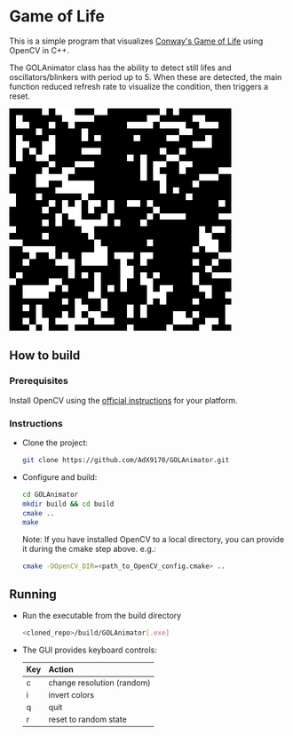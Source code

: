 # Game of Life

This is a simple program that visualizes [Conway's Game of Life](https://en.wikipedia.org/wiki/Conway's_Game_of_Life) using OpenCV in C++.

The GOLAnimator class has the ability to detect still lifes and oscillators/blinkers with period up to 5. When these are detected, the main function reduced refresh rate to visualize the condition, then triggers a reset.

<img title="example" alt="Example run" src="./images/output.gif">

## How to build
### Prerequisites
Install OpenCV using the [official instructions](https://opencv.org/get-started/) for your platform.

### Instructions
- Clone the project:
    ```bash
    git clone https://github.com/AdX9170/GOLAnimator.git
    ```
- Configure and build:
    ```bash
    cd GOLAnimator
    mkdir build && cd build
    cmake ..
    make
    ```
    Note: If you have installed OpenCV to a local directory, you can provide it during the cmake step above. e.g.:
    ```bash
    cmake -DOpenCV_DIR=<path_to_OpenCV_config.cmake> ..
    ```

## Running
- Run the executable from the build directory
    ```bash
    <cloned_repo>/build/GOLAnimator[.exe]
    ```
- The GUI provides keyboard controls:

    | Key | Action |
    | --- |  ---   |
    |  c  | change resolution (random)  |
    |  i  | invert colors  |
    |  q  | quit   |
    |  r  | reset to random state |
    